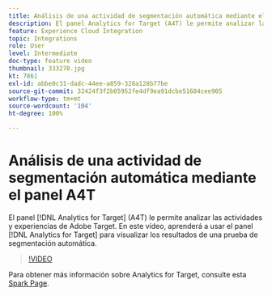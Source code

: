 ```yaml
---
title: Análisis de una actividad de segmentación automática mediante el panel A4T
description: El panel Analytics for Target (A4T) le permite analizar las actividades y experiencias de Adobe Target. En este vídeo, aprenderá a utilizar el panel Analytics for Target para visualizar los resultados de una prueba de segmentación automática.
feature: Experience Cloud Integration
topic: Integrations
role: User
level: Intermediate
doc-type: feature video
thumbnail: 333270.jpg
kt: 7861
exl-id: abbe0c31-dadc-44ee-a859-328a128b77be
source-git-commit: 32424f3f2b05952fe4df9ea91dcbe51684cee905
workflow-type: tm+mt
source-wordcount: '104'
ht-degree: 100%

---
```


# Análisis de una actividad de segmentación automática mediante el panel A4T

El panel [!DNL Analytics for Target] (A4T) le permite analizar las actividades y experiencias de Adobe Target. En este vídeo, aprenderá a usar el panel [!DNL Analytics for Target] para visualizar los resultados de una prueba de segmentación automática.

>[!VIDEO](https://video.tv.adobe.com/v/333270/?quality=12&learn=on)

Para obtener más información sobre Analytics for Target, consulte esta [Spark Page](https://spark.adobe.com/page/Lo3Spm4oBOvwF/).
